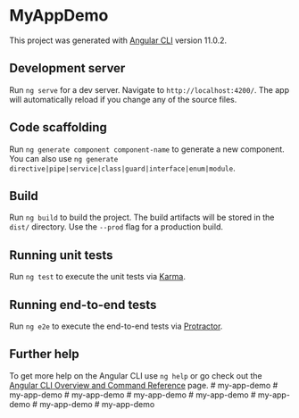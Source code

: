 # MyAppDemo

This project was generated with [Angular CLI](https://github.com/angular/angular-cli) version 11.0.2.

## Development server

Run `ng serve` for a dev server. Navigate to `http://localhost:4200/`. The app will automatically reload if you change any of the source files.

## Code scaffolding

Run `ng generate component component-name` to generate a new component. You can also use `ng generate directive|pipe|service|class|guard|interface|enum|module`.

## Build

Run `ng build` to build the project. The build artifacts will be stored in the `dist/` directory. Use the `--prod` flag for a production build.

## Running unit tests

Run `ng test` to execute the unit tests via [Karma](https://karma-runner.github.io).

## Running end-to-end tests

Run `ng e2e` to execute the end-to-end tests via [Protractor](http://www.protractortest.org/).

## Further help

To get more help on the Angular CLI use `ng help` or go check out the [Angular CLI Overview and Command Reference](https://angular.io/cli) page.
#   m y - a p p - d e m o  
 #   m y - a p p - d e m o  
 #   m y - a p p - d e m o  
 #   m y - a p p - d e m o  
 #   m y - a p p - d e m o  
 #   m y - a p p - d e m o  
 #   m y - a p p - d e m o  
 #   m y - a p p - d e m o  
 